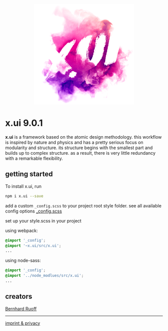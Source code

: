 <p align="center"><img src="readme.png" alt="x.ui"></p>

# x.ui 9.0.1

**x.ui** is a framework based on the atomic design methodology. this workflow is inspired by nature and physics and has a pretty serious focus on modularity and structure. its structure begins with the smallest part and builds up to complex structure. as a result, there is very little redundancy with a remarkable flexibility.

## getting started

To install x.ui, run

```sh
npm i x.ui --save
```

add a custom `_config.scss` to your project root style folder.
see all available config options [_config.scss](https://github.com/entrecode/x.ui/blob/master/src/_config.scss)

set up your style.scss in your project

using webpack:

```scss
@import '_config';
@import '~x.ui/src/x.ui';
...
```

using node-sass:

```scss
@import '_config';
@import '../node_modlues/src/x.ui';
...
```

## creators

[Bernhard Ruoff](https://github.com/bernester)

***

[imprint & privacy](https://entrecode.de/datenschutz)